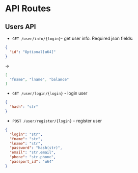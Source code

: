 # API Routes
## Users API

- `GET /user/info/{login}`- get user info. Required json fields: 
```json
{
  "id": "Optional[u64]"
}
```
->
```json
[
  "fname", "lname", "balance"
]
```
- `GET /user/login/{login}` - login user
```json
{
  "hash": "str"
}
```
- `POST /user/register/{login}` - register user
```json
{
  "login": "str",
  "fname": "str",
  "lname": "str",
  "password": "hash(str)",
  "email": "str.email",
  "phone": "str.phone",
  "passport_id": "u64"
}
```

